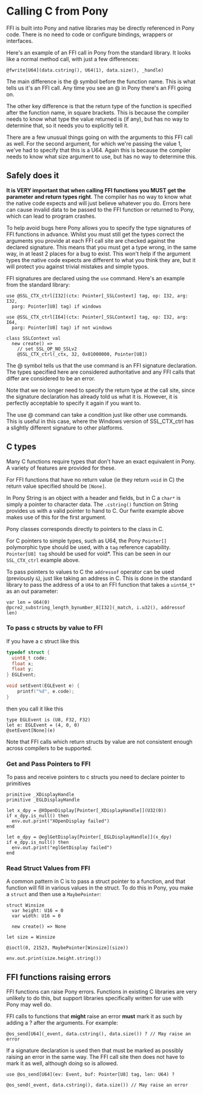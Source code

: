 # Calling C from Pony

FFI is built into Pony and native libraries may be directly referenced in Pony code. There is no need to code or configure bindings, wrappers or interfaces.

Here's an example of an FFI call in Pony from the standard library. It looks like a normal method call, with just a few differences:

```pony
@fwrite[U64](data.cstring(), U64(1), data.size(), _handle)
```

The main difference is the @ symbol before the function name. This is what tells us it's an FFI call. Any time you see an @ in Pony there's an FFI going on.

The other key difference is that the return type of the function is specified after the function name, in square brackets. This is because the compiler needs to know what type the value returned is (if any), but has no way to determine that, so it needs you to explicitly tell it.

There are a few unusual things going on with the arguments to this FFI call as well. For the second argument, for which we're passing the value 1, we've had to specify that this is a U64. Again this is because the compiler needs to know what size argument to use, but has no way to determine this.

## Safely does it

__It is VERY important that when calling FFI functions you MUST get the parameter and return types right__. The compiler has no way to know what the native code expects and will just believe whatever you do. Errors here can cause invalid data to be passed to the FFI function or returned to Pony, which can lead to program crashes.

To help avoid bugs here Pony allows you to specify the type signatures of FFI functions in advance. Whilst you must still get the types correct the arguments you provide at each FFI call site are checked against the declared signature. This means that you must get a type wrong, in the same way, in at least 2 places for a bug to exist. This won't help if the argument types the native code expects are different to what you think they are, but it will protect you against trivial mistakes and simple typos.

FFI signatures are declared using the `use` command. Here's an example from the standard library:

```pony
use @SSL_CTX_ctrl[I32](ctx: Pointer[_SSLContext] tag, op: I32, arg: I32,
  parg: Pointer[U8] tag) if windows

use @SSL_CTX_ctrl[I64](ctx: Pointer[_SSLContext] tag, op: I32, arg: I64,
  parg: Pointer[U8] tag) if not windows

class SSLContext val
  new create() =>
    // set SSL_OP_NO_SSLv2
    @SSL_CTX_ctrl(_ctx, 32, 0x01000000, Pointer[U8])
```

The @ symbol tells us that the use command is an FFI signature declaration. The types specified here are considered authoritative and any FFI calls that differ are considered to be an error.

Note that we no longer need to specify the return type at the call site, since the signature declaration has already told us what it is. However, it is perfectly acceptable to specify it again if you want to.

The use @ command can take a condition just like other use commands. This is useful in this case, where the Windows version of SSL_CTX_ctrl has a slightly different signature to other platforms.

## C types

Many C functions require types that don't have an exact equivalent in Pony. A variety of features are provided for these.

For FFI functions that have no return value (ie they return `void` in C) the return value specified should be `[None]`.

In Pony String is an object with a header and fields, but in C a `char*` is simply a pointer to character data. The `.cstring()` function on String provides us with a valid pointer to hand to C. Our fwrite example above makes use of this for the first argument.

Pony classes corresponds directly to pointers to the class in C.

For C pointers to simple types, such as U64, the Pony `Pointer[]` polymorphic type should be used, with a `tag` reference capability. `Pointer[U8] tag` should be used for void*. This can be seen in our `SSL_CTX_ctrl` example above.

To pass pointers to values to C the `addressof` operator can be used (previously `&`), just like taking an address in C. This is done in the standard library to pass the address of a `U64` to an FFI function that takes a `uint64_t*` as an out parameter:

```pony
var len = U64(0)
@pcre2_substring_length_bynumber_8[I32](_match, i.u32(), addressof len)
```

### To pass c structs by value to FFI
If you have a c struct like this
```c
typedef struct {
  uint8_t code;
  float x;
  float y;
} EGLEvent;

void setEvent(EGLEvent e) {
    printf("%d", e.code);
}
```
then you call it like this
```pony
type EGLEvent is (U8, F32, F32)
let e: EGLEvent = (4, 0, 0)
@setEvent[None](e)
```

Note that FFI calls which return structs by value are not consistent enough across compilers to be supported.

### Get and Pass Pointers to FFI
To pass and receive pointers to c structs you need to declare pointer to primitives
```pony
primitive _XDisplayHandle
primitive _EGLDisplayHandle

let x_dpy = @XOpenDisplay[Pointer[_XDisplayHandle]](U32(0))
if x_dpy.is_null() then
  env.out.print("XOpenDisplay failed")
end

let e_dpy = @eglGetDisplay[Pointer[_EGLDisplayHandle]](x_dpy)
if e_dpy.is_null() then
  env.out.print("eglGetDisplay failed")
end
```

### Read Struct Values from FFI

A common pattern in C is to pass a struct pointer to a function, and that function will fill in various values in the struct. To do this in Pony, you make a `struct` and then use a `MaybePointer`:

```pony
struct Winsize
  var height: U16 = 0
  var width: U16 = 0

  new create() => None

let size = Winsize

@ioctl(0, 21523, MaybePointer[Winsize](size))

env.out.print(size.height.string())
```


## FFI functions raising errors

FFI functions can raise Pony errors. Functions in existing C libraries are very unlikely to do this, but support libraries specifically written for use with Pony may well do.

FFI calls to functions that __might__ raise an error __must__ mark it as such by adding a ? after the arguments. For example:

```pony
@os_send[U64](_event, data.cstring(), data.size()) ? // May raise an error
```

If a signature declaration is used then that must be marked as possibly raising an error in the same way. The FFI call site then does not have to mark it as well, although doing so is allowed.

```pony
use @os_send[U64](ev: Event, buf: Pointer[U8] tag, len: U64) ?

@os_send(_event, data.cstring(), data.size()) // May raise an error
```
